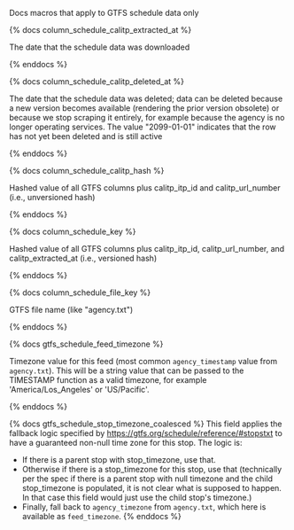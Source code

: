 Docs macros that apply to GTFS schedule data only

{% docs column_schedule_calitp_extracted_at %}

The date that the schedule data was downloaded

{% enddocs %}

{% docs column_schedule_calitp_deleted_at %}

The date that the schedule data was deleted; data can be deleted because a new version becomes available (rendering the prior version obsolete) or because we stop scraping it entirely, for example because the agency is no longer operating services. The value "2099-01-01" indicates that the row has not yet been deleted and is still active

{% enddocs %}

{% docs column_schedule_calitp_hash %}

Hashed value of all GTFS columns plus calitp_itp_id and calitp_url_number (i.e., unversioned hash)

{% enddocs %}

{% docs column_schedule_key %}

Hashed value of all GTFS columns plus calitp_itp_id, calitp_url_number, and calitp_extracted_at (i.e., versioned hash)

{% enddocs %}

{% docs column_schedule_file_key %}

GTFS file name (like "agency.txt")

{% enddocs %}

{% docs gtfs_schedule_feed_timezone %}

Timezone value for this feed (most common `agency_timestamp` value from `agency.txt`).
This will be a string value that can be passed to the TIMESTAMP function as a valid
timezone, for example 'America/Los_Angeles' or 'US/Pacific'.

{% enddocs %}

{% docs gtfs_schedule_stop_timezone_coalesced %}
This field applies the fallback logic specified by https://gtfs.org/schedule/reference/#stopstxt to have a guaranteed non-null time zone for this stop. The logic is:
* If there is a parent stop with stop_timezone, use that.
* Otherwise if there is a stop_timezone for this stop, use that (technically per the spec if there is a parent stop with null timezone and the child stop_timezone is populated, it is not clear what is supposed to happen. In that case this field would just use the child stop's timezone.)
* Finally, fall back to `agency_timezone` from `agency.txt`, which here is available as `feed_timezone`.
{% enddocs %}
